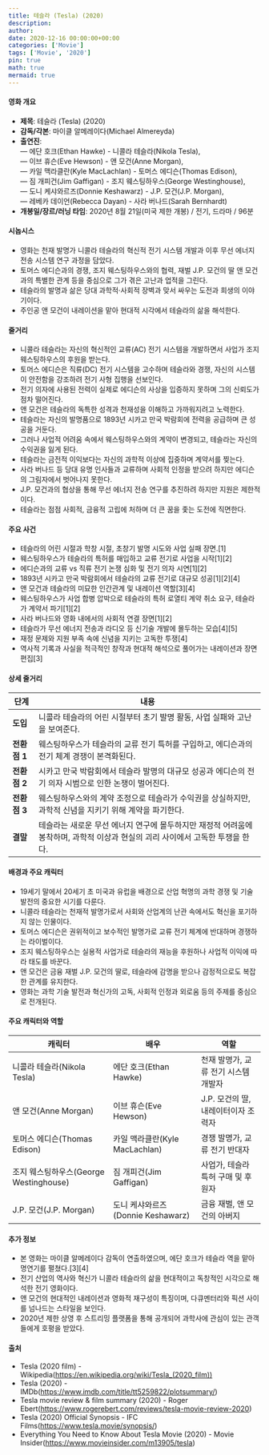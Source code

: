 ```yaml
---
title: 테슬라 (Tesla) (2020)
description: 
author: 
date: 2020-12-16 00:00:00+00:00
categories: ['Movie']
tags: ['Movie', '2020']
pin: true
math: true
mermaid: true
---
```

#### 영화 개요

- **제목**: 테슬라 (Tesla) (2020)  
- **감독/각본**: 마이클 알메레이다(Michael Almereyda)  
- **출연진**:  
  — 에단 호크(Ethan Hawke) - 니콜라 테슬라(Nikola Tesla),  
  — 이브 휴슨(Eve Hewson) - 앤 모건(Anne Morgan),  
  — 카일 맥라클란(Kyle MacLachlan) - 토머스 에디슨(Thomas Edison),  
  — 짐 개피건(Jim Gaffigan) - 조지 웨스팅하우스(George Westinghouse),  
  — 도니 케샤와르즈(Donnie Keshawarz) - J.P. 모건(J.P. Morgan),  
  — 레베카 데이언(Rebecca Dayan) - 사라 버나드(Sarah Bernhardt)  
- **개봉일/장르/러닝 타임**: 2020년 8월 21일(미국 제한 개봉) / 전기, 드라마 / 96분  

#### 시놉시스

- 영화는 천재 발명가 니콜라 테슬라의 혁신적 전기 시스템 개발과 이후 무선 에너지 전송 시스템 연구 과정을 담았다.  
- 토머스 에디슨과의 경쟁, 조지 웨스팅하우스와의 협력, 재벌 J.P. 모건의 딸 앤 모건과의 특별한 관계 등을 중심으로 그가 겪은 고난과 업적을 그린다.  
- 테슬라의 발명과 삶은 당대 과학적·사회적 장벽과 맞서 싸우는 도전과 희생의 이야기이다.  
- 주인공 앤 모건이 내레이션을 맡아 현대적 시각에서 테슬라의 삶을 해석한다.  

#### 줄거리

- 니콜라 테슬라는 자신의 혁신적인 교류(AC) 전기 시스템을 개발하면서 사업가 조지 웨스팅하우스의 후원을 받는다.  
- 토머스 에디슨은 직류(DC) 전기 시스템을 고수하며 테슬라와 경쟁, 자신의 시스템이 안전함을 강조하려 전기 사형 집행을 선보인다.  
- 전기 의자에 사용된 전력이 실제로 에디슨의 사상을 입증하지 못하며 그의 신뢰도가 점차 떨어진다.  
- 앤 모건은 테슬라의 독특한 성격과 천재성을 이해하고 가까워지려고 노력한다.  
- 테슬라는 자신의 발명품으로 1893년 시카고 만국 박람회에 전력을 공급하며 큰 성공을 거둔다.  
- 그러나 사업적 어려움 속에서 웨스팅하우스와의 계약이 변경되고, 테슬라는 자신의 수익권을 잃게 된다.  
- 테슬라는 금전적 이익보다는 자신의 과학적 이상에 집중하며 계약서를 찢는다.  
- 사라 버나드 등 당대 유명 인사들과 교류하며 사회적 인정을 받으려 하지만 에디슨의 그림자에서 벗어나지 못한다.  
- J.P. 모건과의 협상을 통해 무선 에너지 전송 연구를 추진하려 하지만 지원은 제한적이다.  
- 테슬라는 점점 사회적, 금융적 고립에 처하며 더 큰 꿈을 좇는 도전에 직면한다.  

#### 주요 사건

- 테슬라의 어린 시절과 학창 시절, 초창기 발명 시도와 사업 실패 장면.[1]  
- 웨스팅하우스가 테슬라의 특허를 매입하고 교류 전기로 사업을 시작[1][2]  
- 에디슨과의 교류 vs 직류 전기 논쟁 심화 및 전기 의자 시연[1][2]  
- 1893년 시카고 만국 박람회에서 테슬라의 교류 전기로 대규모 성공[1][2][4]  
- 앤 모건과 테슬라의 미묘한 인간관계 및 내레이션 역할[3][4]  
- 웨스팅하우스가 사업 합병 압박으로 테슬라의 특허 로열티 계약 취소 요구, 테슬라가 계약서 파기[1][2]  
- 사라 버나드와 영화 내에서의 사회적 연결 장면[1][2]  
- 테슬라가 무선 에너지 전송과 라디오 등 신기술 개발에 몰두하는 모습[4][5]  
- 재정 문제와 지원 부족 속에 신념을 지키는 고독한 투쟁[4]  
- 역사적 기록과 사실을 적극적인 창작과 현대적 해석으로 풀어가는 내레이션과 장면 편집[3]  

#### 상세 줄거리

| **단계**  | **내용**                                                                                          |
|-----------|-------------------------------------------------------------------------------------------------|
| **도입**  | 니콜라 테슬라의 어린 시절부터 초기 발명 활동, 사업 실패와 고난을 보여준다.                                  |
| **전환점 1** | 웨스팅하우스가 테슬라의 교류 전기 특허를 구입하고, 에디슨과의 전기 체계 경쟁이 본격화된다.                       |
| **전환점 2** | 시카고 만국 박람회에서 테슬라 발명의 대규모 성공과 에디슨의 전기 의자 시범으로 인한 논쟁이 벌어진다.              |
| **전환점 3** | 웨스팅하우스와의 계약 조정으로 테슬라가 수익권을 상실하지만, 과학적 신념을 지키기 위해 계약을 파기한다.            |
| **결말**  | 테슬라는 새로운 무선 에너지 연구에 몰두하지만 재정적 어려움에 봉착하며, 과학적 이상과 현실의 괴리 사이에서 고독한 투쟁을 한다. |

#### 배경과 주요 캐릭터

- 19세기 말에서 20세기 초 미국과 유럽을 배경으로 산업 혁명의 과학 경쟁 및 기술 발전의 중요한 시기를 다룬다.  
- 니콜라 테슬라는 천재적 발명가로서 사회와 산업계의 난관 속에서도 혁신을 포기하지 않는 인물이다.  
- 토머스 에디슨은 권위적이고 보수적인 발명가로 교류 전기 체계에 반대하며 경쟁하는 라이벌이다.  
- 조지 웨스팅하우스는 실용적 사업가로 테슬라의 재능을 후원하나 사업적 이익에 따라 태도를 바꾼다.  
- 앤 모건은 금융 재벌 J.P. 모건의 딸로, 테슬라에 감명을 받으나 감정적으로도 복잡한 관계를 유지한다.  
- 영화는 과학 기술 발전과 혁신가의 고독, 사회적 인정과 외로움 등의 주제를 중심으로 전개된다.  

#### 주요 캐릭터와 역할

| **캐릭터**      | **배우**          | **역할**                      |
|-----------------|-------------------|-------------------------------|
| 니콜라 테슬라(Nikola Tesla)          | 에단 호크(Ethan Hawke)       | 천재 발명가, 교류 전기 시스템 개발자    |
| 앤 모건(Anne Morgan)                 | 이브 휴슨(Eve Hewson)        | J.P. 모건의 딸, 내레이터이자 조력자       |
| 토머스 에디슨(Thomas Edison)         | 카일 맥라클란(Kyle MacLachlan) | 경쟁 발명가, 교류 전기 반대자         |
| 조지 웨스팅하우스(George Westinghouse) | 짐 개피건(Jim Gaffigan)       | 사업가, 테슬라 특허 구매 및 후원자       |
| J.P. 모건(J.P. Morgan)               | 도니 케샤와르즈(Donnie Keshawarz) | 금융 재벌, 앤 모건의 아버지            |

#### 추가 정보

- 본 영화는 마이클 알메레이다 감독이 연출하였으며, 에단 호크가 테슬라 역을 맡아 명연기를 펼쳤다.[3][4]  
- 전기 산업의 역사와 혁신가 니콜라 테슬라의 삶을 현대적이고 독창적인 시각으로 해석한 전기 영화이다.  
- 앤 모건의 현대적인 내레이션과 영화적 재구성이 특징이며, 다큐멘터리와 픽션 사이를 넘나드는 스타일을 보인다.  
- 2020년 제한 상영 후 스트리밍 플랫폼을 통해 공개되어 과학사에 관심이 있는 관객들에게 호평을 받았다.  

#### 출처

- Tesla (2020 film) - Wikipedia(https://en.wikipedia.org/wiki/Tesla_(2020_film))  
- Tesla (2020) - IMDb(https://www.imdb.com/title/tt5259822/plotsummary/)  
- Tesla movie review & film summary (2020) - Roger Ebert(https://www.rogerebert.com/reviews/tesla-movie-review-2020)  
- Tesla (2020) Official Synopsis - IFC Films(https://www.tesla.movie/synopsis/)  
- Everything You Need to Know About Tesla Movie (2020) - Movie Insider(https://www.movieinsider.com/m13905/tesla)
